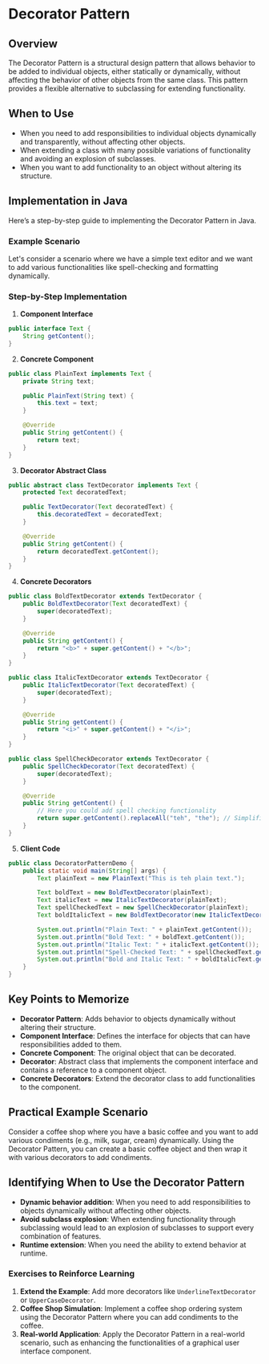 # Decorator Pattern

## Overview

The Decorator Pattern is a structural design pattern that allows behavior to be added to individual objects, either statically or dynamically, without affecting the behavior of other objects from the same class. This pattern provides a flexible alternative to subclassing for extending functionality.

## When to Use

- When you need to add responsibilities to individual objects dynamically and transparently, without affecting other objects.
- When extending a class with many possible variations of functionality and avoiding an explosion of subclasses.
- When you want to add functionality to an object without altering its structure.

## Implementation in Java

Here’s a step-by-step guide to implementing the Decorator Pattern in Java.

### Example Scenario

Let's consider a scenario where we have a simple text editor and we want to add various functionalities like spell-checking and formatting dynamically.

### Step-by-Step Implementation

1. **Component Interface**

```java
public interface Text {
    String getContent();
}
```

2. **Concrete Component**

```java
public class PlainText implements Text {
    private String text;

    public PlainText(String text) {
        this.text = text;
    }

    @Override
    public String getContent() {
        return text;
    }
}
```

3. **Decorator Abstract Class**

```java
public abstract class TextDecorator implements Text {
    protected Text decoratedText;

    public TextDecorator(Text decoratedText) {
        this.decoratedText = decoratedText;
    }

    @Override
    public String getContent() {
        return decoratedText.getContent();
    }
}
```

4. **Concrete Decorators**

```java
public class BoldTextDecorator extends TextDecorator {
    public BoldTextDecorator(Text decoratedText) {
        super(decoratedText);
    }

    @Override
    public String getContent() {
        return "<b>" + super.getContent() + "</b>";
    }
}

public class ItalicTextDecorator extends TextDecorator {
    public ItalicTextDecorator(Text decoratedText) {
        super(decoratedText);
    }

    @Override
    public String getContent() {
        return "<i>" + super.getContent() + "</i>";
    }
}

public class SpellCheckDecorator extends TextDecorator {
    public SpellCheckDecorator(Text decoratedText) {
        super(decoratedText);
    }

    @Override
    public String getContent() {
        // Here you could add spell checking functionality
        return super.getContent().replaceAll("teh", "the"); // Simplified example
    }
}
```

5. **Client Code**

```java
public class DecoratorPatternDemo {
    public static void main(String[] args) {
        Text plainText = new PlainText("This is teh plain text.");

        Text boldText = new BoldTextDecorator(plainText);
        Text italicText = new ItalicTextDecorator(plainText);
        Text spellCheckedText = new SpellCheckDecorator(plainText);
        Text boldItalicText = new BoldTextDecorator(new ItalicTextDecorator(plainText));

        System.out.println("Plain Text: " + plainText.getContent());
        System.out.println("Bold Text: " + boldText.getContent());
        System.out.println("Italic Text: " + italicText.getContent());
        System.out.println("Spell-Checked Text: " + spellCheckedText.getContent());
        System.out.println("Bold and Italic Text: " + boldItalicText.getContent());
    }
}
```

## Key Points to Memorize

- **Decorator Pattern**: Adds behavior to objects dynamically without altering their structure.
- **Component Interface**: Defines the interface for objects that can have responsibilities added to them.
- **Concrete Component**: The original object that can be decorated.
- **Decorator**: Abstract class that implements the component interface and contains a reference to a component object.
- **Concrete Decorators**: Extend the decorator class to add functionalities to the component.

## Practical Example Scenario

Consider a coffee shop where you have a basic coffee and you want to add various condiments (e.g., milk, sugar, cream) dynamically. Using the Decorator Pattern, you can create a basic coffee object and then wrap it with various decorators to add condiments.

## Identifying When to Use the Decorator Pattern

- **Dynamic behavior addition**: When you need to add responsibilities to objects dynamically without affecting other objects.
- **Avoid subclass explosion**: When extending functionality through subclassing would lead to an explosion of subclasses to support every combination of features.
- **Runtime extension**: When you need the ability to extend behavior at runtime.

### Exercises to Reinforce Learning

1. **Extend the Example**: Add more decorators like `UnderlineTextDecorator` or `UpperCaseDecorator`.
2. **Coffee Shop Simulation**: Implement a coffee shop ordering system using the Decorator Pattern where you can add condiments to the coffee.
3. **Real-world Application**: Apply the Decorator Pattern in a real-world scenario, such as enhancing the functionalities of a graphical user interface component.
